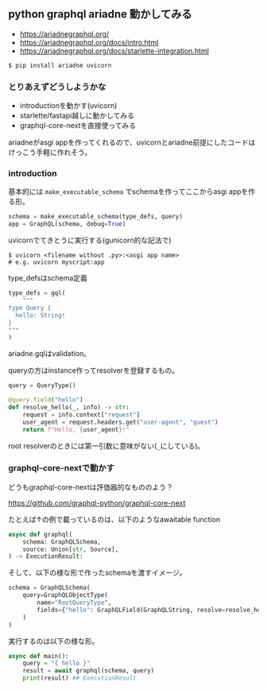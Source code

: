 ## python graphql ariadne 動かしてみる

- https://ariadnegraphql.org/
- https://ariadnegraphql.org/docs/intro.html
- https://ariadnegraphql.org/docs/starlette-integration.html

```console
$ pip install ariadne uvicorn
```

### とりあえずどうしようかな

- introductionを動かす(uvicorn)
- starlette/fastapi越しに動かしてみる
- graphql-core-nextを直接使ってみる

ariadneがasgi appを作ってくれるので、uvicornとariadne前提にしたコードはけっこう手軽に作れそう。

### introduction

基本的には `make_executable_schema` でschemaを作ってここからasgi appを作る形。

```python
schema = make_executable_schema(type_defs, query)
app = GraphQL(schema, debug=True)
```

uvicornでてきとうに実行する(gunicorn的な記法で)

```console
$ uvicorn <filename without .py>:<asgi app name>
# e.g. uvicorn myscript:app
```

type_defsはschema定義

```python
type_defs = gql(
    """
type Query {
  hello: String!
}
"""
)
```

ariadne.gqlはvalidation。

queryの方はinstance作ってresolverを登録するもの。

```python
query = QueryType()

@query.field("hello")
def resolve_hello(_, info) -> str:
    request = info.context["request"]
    user_agent = request.headers.get("user-agent", "guest")
    return f"Hello, {user_agent}!"
```

root resolverのときには第一引数に意味がない(`_`にしている)。

### graphql-core-nextで動かす

どうもgraphql-core-nextは評価器的なもののよう？

https://github.com/graphql-python/graphql-core-next

たとえば↑の例で載っているのは、以下のようなawaitable function

```python
async def graphql(
    schema: GraphQLSchema,
    source: Union[str, Source],
) -> ExecutionResult:
```

そして、以下の様な形で作ったschemaを渡すイメージ。

```python
schema = GraphQLSchema(
    query=GraphQLObjectType(
        name="RootQueryType",
        fields={"hello": GraphQLField(GraphQLString, resolve=resolve_hello)},
    )
)
```

実行するのは以下の様な形。

```python
async def main():
    query = "{ hello }"
    result = await graphql(schema, query)
    print(result) ## ExecutionResult
```
